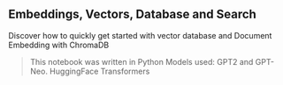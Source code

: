 ## Embeddings, Vectors, Database and Search

Discover how to quickly get started with vector database and Document Embedding with ChromaDB

> This notebook was written in Python
> Models used: GPT2 and GPT-Neo. HuggingFace Transformers